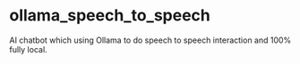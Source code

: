 # ollama_speech_to_speech
AI chatbot which using Ollama to do speech to speech interaction and 100% fully local.
